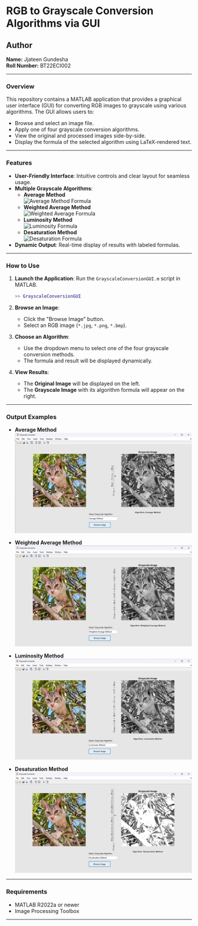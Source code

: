 # RGB to Grayscale Conversion Algorithms via GUI  

## Author
**Name:** Jjateen Gundesha  
**Roll Number:** BT22ECI002  

---

### Overview
This repository contains a MATLAB application that provides a graphical user interface (GUI) for converting RGB images to grayscale using various algorithms. The GUI allows users to:  
- Browse and select an image file.  
- Apply one of four grayscale conversion algorithms.  
- View the original and processed images side-by-side.  
- Display the formula of the selected algorithm using LaTeX-rendered text.  

---

### Features
- **User-Friendly Interface**: Intuitive controls and clear layout for seamless usage.  
- **Multiple Grayscale Algorithms**:  
  - **Average Method**  
    ![Average Method Formula](https://latex.codecogs.com/png.image?\dpi{120}\color{White}Gray&space;=&space;\frac{Red&space;&plus;&space;Green&space;&plus;&space;Blue}{3})
  - **Weighted Average Method**  
    ![Weighted Average Formula](https://latex.codecogs.com/png.image?\dpi{120}\color{White}Gray&space;=&space;0.3&space;\times&space;Red&space;&plus;&space;0.59&space;\times&space;Green&space;&plus;&space;0.11&space;\times&space;Blue)
  - **Luminosity Method**  
    ![Luminosity Formula](https://latex.codecogs.com/png.image?\dpi{120}\color{White}Gray&space;=&space;0.21&space;\times&space;Red&space;&plus;&space;0.72&space;\times&space;Green&space;&plus;&space;0.07&space;&space;\times&space;Blue)
  - **Desaturation Method**  
    ![Desaturation Formula](https://latex.codecogs.com/png.image?\dpi{120}\color{White}Gray&space;=&space;\frac{Max(Red,&space;Green,&space;Blue)&space;&plus;&space;Min(Red,&space;Green,&space;Blue)}{2})
- **Dynamic Output**: Real-time display of results with labeled formulas.  

---

### How to Use
1. **Launch the Application**: Run the `GrayscaleConversionGUI.m` script in MATLAB.  
   ```matlab
   >> GrayscaleConversionGUI
   ```
2. **Browse an Image**:
   - Click the "Browse Image" button.
   - Select an RGB image (`*.jpg`, `*.png`, `*.bmp`).

3. **Choose an Algorithm**:
   - Use the dropdown menu to select one of the four grayscale conversion methods.
   - The formula and result will be displayed dynamically.

4. **View Results**:
   - The **Original Image** will be displayed on the left.
   - The **Grayscale Image** with its algorithm formula will appear on the right.

---

### Output Examples
- **Average Method**  
  ![Average Output Example](average_method.png)

- **Weighted Average Method**  
  ![Weighted Average Output Example](weighted_average_method.png)

- **Luminosity Method**  
  ![Luminosity Output Example](luminosity_method.png)

- **Desaturation Method**  
  ![Desaturation Output Example](desaturation_method.png)

---

### Requirements
- MATLAB R2022a or newer  
- Image Processing Toolbox  

---
